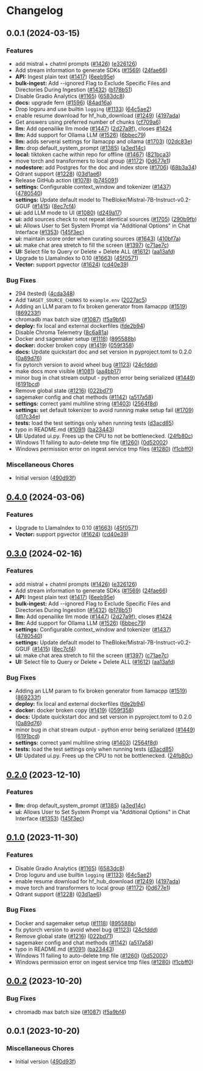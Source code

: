 # Changelog

## 0.0.1 (2024-03-15)


### Features

* add mistral + chatml prompts ([#1426](https://github.com/iammohit1311/HK-AI/issues/1426)) ([e326126](https://github.com/iammohit1311/HK-AI/commit/e326126d0d4cd7e46a79f080c442c86f6dd4d24b))
* Add stream information to generate SDKs ([#1569](https://github.com/iammohit1311/HK-AI/issues/1569)) ([24fae66](https://github.com/iammohit1311/HK-AI/commit/24fae660e6913aac6b52745fb2c2fe128ba2eb79))
* **API:** Ingest plain text ([#1417](https://github.com/iammohit1311/HK-AI/issues/1417)) ([6eeb95e](https://github.com/iammohit1311/HK-AI/commit/6eeb95ec7f17a618aaa47f5034ee5bccae02b667))
* **bulk-ingest:** Add --ignored Flag to Exclude Specific Files and Directories During Ingestion ([#1432](https://github.com/iammohit1311/HK-AI/issues/1432)) ([b178b51](https://github.com/iammohit1311/HK-AI/commit/b178b514519550e355baf0f4f3f6beb73dca7df2))
* Disable Gradio Analytics ([#1165](https://github.com/iammohit1311/HK-AI/issues/1165)) ([6583dc8](https://github.com/iammohit1311/HK-AI/commit/6583dc84c082773443fc3973b1cdf8095fa3fec3))
* **docs:** upgrade fern ([#1596](https://github.com/iammohit1311/HK-AI/issues/1596)) ([84ad16a](https://github.com/iammohit1311/HK-AI/commit/84ad16af80191597a953248ce66e963180e8ddec))
* Drop loguru and use builtin `logging` ([#1133](https://github.com/iammohit1311/HK-AI/issues/1133)) ([64c5ae2](https://github.com/iammohit1311/HK-AI/commit/64c5ae214a9520151c9c2d52ece535867d799367))
* enable resume download for hf_hub_download ([#1249](https://github.com/iammohit1311/HK-AI/issues/1249)) ([4197ada](https://github.com/iammohit1311/HK-AI/commit/4197ada6267c822f32c1d7ba2be6e7ce145a3404))
* Get answers using preferred number of chunks ([cf709a6](https://github.com/iammohit1311/HK-AI/commit/cf709a6b7a951fc333ef5a089b24179ca660469b))
* **llm:** Add openailike llm mode ([#1447](https://github.com/iammohit1311/HK-AI/issues/1447)) ([2d27a9f](https://github.com/iammohit1311/HK-AI/commit/2d27a9f956d672cb1fe715cf0acdd35c37f378a5)), closes [#1424](https://github.com/iammohit1311/HK-AI/issues/1424)
* **llm:** Add support for Ollama LLM ([#1526](https://github.com/iammohit1311/HK-AI/issues/1526)) ([6bbec79](https://github.com/iammohit1311/HK-AI/commit/6bbec79583b7f28d9bea4b39c099ebef149db843))
* **llm:** adds serveral settings for llamacpp and ollama ([#1703](https://github.com/iammohit1311/HK-AI/issues/1703)) ([02dc83e](https://github.com/iammohit1311/HK-AI/commit/02dc83e8e9f7ada181ff813f25051bbdff7b7c6b))
* **llm:** drop default_system_prompt ([#1385](https://github.com/iammohit1311/HK-AI/issues/1385)) ([a3ed14c](https://github.com/iammohit1311/HK-AI/commit/a3ed14c58f77351dbd5f8f2d7868d1642a44f017))
* **local:** tiktoken cache within repo for offline ([#1467](https://github.com/iammohit1311/HK-AI/issues/1467)) ([821bca3](https://github.com/iammohit1311/HK-AI/commit/821bca32e9ee7c909fd6488445ff6a04463bf91b))
* move torch and transformers to local group ([#1172](https://github.com/iammohit1311/HK-AI/issues/1172)) ([0d677e1](https://github.com/iammohit1311/HK-AI/commit/0d677e10b970aec222ec04837d0f08f1631b6d4a))
* **nodestore:** add Postgres for the doc and index store ([#1706](https://github.com/iammohit1311/HK-AI/issues/1706)) ([68b3a34](https://github.com/iammohit1311/HK-AI/commit/68b3a34b032a08ca073a687d2058f926032495b3))
* Qdrant support ([#1228](https://github.com/iammohit1311/HK-AI/issues/1228)) ([03d1ae6](https://github.com/iammohit1311/HK-AI/commit/03d1ae6d70dffdd2411f0d4e92f65080fff5a6e2))
* Release GitHub action ([#1078](https://github.com/iammohit1311/HK-AI/issues/1078)) ([b745091](https://github.com/iammohit1311/HK-AI/commit/b7450911b25b0b70528fd4b620cffb90766e3448))
* **settings:** Configurable context_window and tokenizer ([#1437](https://github.com/iammohit1311/HK-AI/issues/1437)) ([4780540](https://github.com/iammohit1311/HK-AI/commit/47805408703c23f0fd5cab52338142c1886b450b))
* **settings:** Update default model to TheBloke/Mistral-7B-Instruct-v0.2-GGUF ([#1415](https://github.com/iammohit1311/HK-AI/issues/1415)) ([8ec7cf4](https://github.com/iammohit1311/HK-AI/commit/8ec7cf49f40701a4f2156c48eb2fad9fe6220629))
* **ui:** add LLM mode to UI ([#1080](https://github.com/iammohit1311/HK-AI/issues/1080)) ([d249a17](https://github.com/iammohit1311/HK-AI/commit/d249a17c330abd122e4988d35d94bcc2df980700))
* **ui:** add sources check to not repeat identical sources ([#1705](https://github.com/iammohit1311/HK-AI/issues/1705)) ([290b9fb](https://github.com/iammohit1311/HK-AI/commit/290b9fb084632216300e89bdadbfeb0380724b12))
* **ui:** Allows User to Set System Prompt via "Additional Options" in Chat Interface ([#1353](https://github.com/iammohit1311/HK-AI/issues/1353)) ([145f3ec](https://github.com/iammohit1311/HK-AI/commit/145f3ec9f41c4def5abf4065a06fb0786e2d992a))
* **ui:** maintain score order when curating sources ([#1643](https://github.com/iammohit1311/HK-AI/issues/1643)) ([410bf7a](https://github.com/iammohit1311/HK-AI/commit/410bf7a71f17e77c4aec723ab80c233b53765964))
* **ui:** make chat area stretch to fill the screen ([#1397](https://github.com/iammohit1311/HK-AI/issues/1397)) ([c71ae7c](https://github.com/iammohit1311/HK-AI/commit/c71ae7cee92463bbc5ea9c434eab9f99166e1363))
* **UI:** Select file to Query or Delete + Delete ALL ([#1612](https://github.com/iammohit1311/HK-AI/issues/1612)) ([aa13afd](https://github.com/iammohit1311/HK-AI/commit/aa13afde07122f2ddda3942f630e5cadc7e4e1ee))
* Upgrade to LlamaIndex to 0.10 ([#1663](https://github.com/iammohit1311/HK-AI/issues/1663)) ([45f0571](https://github.com/iammohit1311/HK-AI/commit/45f05711eb71ffccdedb26f37e680ced55795d44))
* **Vector:** support pgvector ([#1624](https://github.com/iammohit1311/HK-AI/issues/1624)) ([cd40e39](https://github.com/iammohit1311/HK-AI/commit/cd40e3982b780b548b9eea6438c759f1c22743a8))


### Bug Fixes

* 294 (tested) ([4cda348](https://github.com/iammohit1311/HK-AI/commit/4cda348cf87f56ff237e376b03732b1b47a99215))
* Add `TARGET_SOURCE_CHUNKS` to `example.env` ([2027ac5](https://github.com/iammohit1311/HK-AI/commit/2027ac563b6606199563632191b65f5105af8ebe))
* Adding an LLM param to fix broken generator from llamacpp ([#1519](https://github.com/iammohit1311/HK-AI/issues/1519)) ([869233f](https://github.com/iammohit1311/HK-AI/commit/869233f0e4f03dc23e5fae43cf7cb55350afdee9))
* chromadb max batch size ([#1087](https://github.com/iammohit1311/HK-AI/issues/1087)) ([f5a9bf4](https://github.com/iammohit1311/HK-AI/commit/f5a9bf4e374b2d4c76438cf8a97cccf222ec8e6f))
* **deploy:** fix local and external dockerfiles ([fde2b94](https://github.com/iammohit1311/HK-AI/commit/fde2b942bc03688701ed563be6d7d597c75e4e4e))
* Disable Chroma Telemetry ([8c6a81a](https://github.com/iammohit1311/HK-AI/commit/8c6a81a07fc9c800d53f62a33f5ae3b5247a22a6))
* Docker and sagemaker setup ([#1118](https://github.com/iammohit1311/HK-AI/issues/1118)) ([895588b](https://github.com/iammohit1311/HK-AI/commit/895588b82a06c2bc71a9e22fb840c7f6442a3b5b))
* **docker:** docker broken copy ([#1419](https://github.com/iammohit1311/HK-AI/issues/1419)) ([059f358](https://github.com/iammohit1311/HK-AI/commit/059f35840adbc3fb93d847d6decf6da32d08670c))
* **docs:** Update quickstart doc and set version in pyproject.toml to 0.2.0 ([0a89d76](https://github.com/iammohit1311/HK-AI/commit/0a89d76cc5ed4371ffe8068858f23dfbb5e8cc37))
* fix pytorch version to avoid wheel bug ([#1123](https://github.com/iammohit1311/HK-AI/issues/1123)) ([24cfddd](https://github.com/iammohit1311/HK-AI/commit/24cfddd60f74aadd2dade4c63f6012a2489938a1))
* make docs more visible ([#1081](https://github.com/iammohit1311/HK-AI/issues/1081)) ([aa4bb17](https://github.com/iammohit1311/HK-AI/commit/aa4bb17a2e6a797b450fa11a45e0b0528b8efecf))
* minor bug in chat stream output - python error being serialized ([#1449](https://github.com/iammohit1311/HK-AI/issues/1449)) ([6191bcd](https://github.com/iammohit1311/HK-AI/commit/6191bcdbd6e92b6f4d5995967dc196c9348c5954))
* Remove global state ([#1216](https://github.com/iammohit1311/HK-AI/issues/1216)) ([022bd71](https://github.com/iammohit1311/HK-AI/commit/022bd718e3dfc197027b1e24fb97e5525b186db4))
* sagemaker config and chat methods ([#1142](https://github.com/iammohit1311/HK-AI/issues/1142)) ([a517a58](https://github.com/iammohit1311/HK-AI/commit/a517a588c4927aa5c5c2a93e4f82a58f0599d251))
* **settings:** correct yaml multiline string ([#1403](https://github.com/iammohit1311/HK-AI/issues/1403)) ([2564f8d](https://github.com/iammohit1311/HK-AI/commit/2564f8d2bb8c4332a6a0ab6d722a2ac15006b85f))
* **settings:** set default tokenizer to avoid running make setup fail ([#1709](https://github.com/iammohit1311/HK-AI/issues/1709)) ([d17c34e](https://github.com/iammohit1311/HK-AI/commit/d17c34e81a84518086b93605b15032e2482377f7))
* **tests:** load the test settings only when running tests ([d3acd85](https://github.com/iammohit1311/HK-AI/commit/d3acd85fe34030f8cfd7daf50b30c534087bdf2b))
* typo in README.md ([#1091](https://github.com/iammohit1311/HK-AI/issues/1091)) ([ba23443](https://github.com/iammohit1311/HK-AI/commit/ba23443a70d323cd4f9a242b33fd9dce1bacd2db))
* **UI:** Updated ui.py. Frees up the CPU to not be bottlenecked. ([24fb80c](https://github.com/iammohit1311/HK-AI/commit/24fb80ca38f21910fe4fd81505d14960e9ed4faa))
* Windows 11 failing to auto-delete tmp file ([#1260](https://github.com/iammohit1311/HK-AI/issues/1260)) ([0d52002](https://github.com/iammohit1311/HK-AI/commit/0d520026a3d5b08a9b8487be992d3095b21e710c))
* Windows permission error on ingest service tmp files ([#1280](https://github.com/iammohit1311/HK-AI/issues/1280)) ([f1cbff0](https://github.com/iammohit1311/HK-AI/commit/f1cbff0fb7059432d9e71473cbdd039032dab60d))


### Miscellaneous Chores

* Initial version ([490d93f](https://github.com/iammohit1311/HK-AI/commit/490d93fdc1977443c92f6c42e57a1c585aa59430))

## [0.4.0](https://github.com/imartinez/privateGPT/compare/v0.3.0...v0.4.0) (2024-03-06)


### Features

* Upgrade to LlamaIndex to 0.10 ([#1663](https://github.com/imartinez/privateGPT/issues/1663)) ([45f0571](https://github.com/imartinez/privateGPT/commit/45f05711eb71ffccdedb26f37e680ced55795d44))
* **Vector:** support pgvector ([#1624](https://github.com/imartinez/privateGPT/issues/1624)) ([cd40e39](https://github.com/imartinez/privateGPT/commit/cd40e3982b780b548b9eea6438c759f1c22743a8))

## [0.3.0](https://github.com/imartinez/privateGPT/compare/v0.2.0...v0.3.0) (2024-02-16)


### Features

* add mistral + chatml prompts ([#1426](https://github.com/imartinez/privateGPT/issues/1426)) ([e326126](https://github.com/imartinez/privateGPT/commit/e326126d0d4cd7e46a79f080c442c86f6dd4d24b))
* Add stream information to generate SDKs ([#1569](https://github.com/imartinez/privateGPT/issues/1569)) ([24fae66](https://github.com/imartinez/privateGPT/commit/24fae660e6913aac6b52745fb2c2fe128ba2eb79))
* **API:** Ingest plain text ([#1417](https://github.com/imartinez/privateGPT/issues/1417)) ([6eeb95e](https://github.com/imartinez/privateGPT/commit/6eeb95ec7f17a618aaa47f5034ee5bccae02b667))
* **bulk-ingest:** Add --ignored Flag to Exclude Specific Files and Directories During Ingestion ([#1432](https://github.com/imartinez/privateGPT/issues/1432)) ([b178b51](https://github.com/imartinez/privateGPT/commit/b178b514519550e355baf0f4f3f6beb73dca7df2))
* **llm:** Add openailike llm mode ([#1447](https://github.com/imartinez/privateGPT/issues/1447)) ([2d27a9f](https://github.com/imartinez/privateGPT/commit/2d27a9f956d672cb1fe715cf0acdd35c37f378a5)), closes [#1424](https://github.com/imartinez/privateGPT/issues/1424)
* **llm:** Add support for Ollama LLM ([#1526](https://github.com/imartinez/privateGPT/issues/1526)) ([6bbec79](https://github.com/imartinez/privateGPT/commit/6bbec79583b7f28d9bea4b39c099ebef149db843))
* **settings:** Configurable context_window and tokenizer ([#1437](https://github.com/imartinez/privateGPT/issues/1437)) ([4780540](https://github.com/imartinez/privateGPT/commit/47805408703c23f0fd5cab52338142c1886b450b))
* **settings:** Update default model to TheBloke/Mistral-7B-Instruct-v0.2-GGUF ([#1415](https://github.com/imartinez/privateGPT/issues/1415)) ([8ec7cf4](https://github.com/imartinez/privateGPT/commit/8ec7cf49f40701a4f2156c48eb2fad9fe6220629))
* **ui:** make chat area stretch to fill the screen ([#1397](https://github.com/imartinez/privateGPT/issues/1397)) ([c71ae7c](https://github.com/imartinez/privateGPT/commit/c71ae7cee92463bbc5ea9c434eab9f99166e1363))
* **UI:** Select file to Query or Delete + Delete ALL ([#1612](https://github.com/imartinez/privateGPT/issues/1612)) ([aa13afd](https://github.com/imartinez/privateGPT/commit/aa13afde07122f2ddda3942f630e5cadc7e4e1ee))


### Bug Fixes

* Adding an LLM param to fix broken generator from llamacpp ([#1519](https://github.com/imartinez/privateGPT/issues/1519)) ([869233f](https://github.com/imartinez/privateGPT/commit/869233f0e4f03dc23e5fae43cf7cb55350afdee9))
* **deploy:** fix local and external dockerfiles ([fde2b94](https://github.com/imartinez/privateGPT/commit/fde2b942bc03688701ed563be6d7d597c75e4e4e))
* **docker:** docker broken copy ([#1419](https://github.com/imartinez/privateGPT/issues/1419)) ([059f358](https://github.com/imartinez/privateGPT/commit/059f35840adbc3fb93d847d6decf6da32d08670c))
* **docs:** Update quickstart doc and set version in pyproject.toml to 0.2.0 ([0a89d76](https://github.com/imartinez/privateGPT/commit/0a89d76cc5ed4371ffe8068858f23dfbb5e8cc37))
* minor bug in chat stream output - python error being serialized ([#1449](https://github.com/imartinez/privateGPT/issues/1449)) ([6191bcd](https://github.com/imartinez/privateGPT/commit/6191bcdbd6e92b6f4d5995967dc196c9348c5954))
* **settings:** correct yaml multiline string ([#1403](https://github.com/imartinez/privateGPT/issues/1403)) ([2564f8d](https://github.com/imartinez/privateGPT/commit/2564f8d2bb8c4332a6a0ab6d722a2ac15006b85f))
* **tests:** load the test settings only when running tests ([d3acd85](https://github.com/imartinez/privateGPT/commit/d3acd85fe34030f8cfd7daf50b30c534087bdf2b))
* **UI:** Updated ui.py. Frees up the CPU to not be bottlenecked. ([24fb80c](https://github.com/imartinez/privateGPT/commit/24fb80ca38f21910fe4fd81505d14960e9ed4faa))

## [0.2.0](https://github.com/imartinez/privateGPT/compare/v0.1.0...v0.2.0) (2023-12-10)


### Features

* **llm:** drop default_system_prompt ([#1385](https://github.com/imartinez/privateGPT/issues/1385)) ([a3ed14c](https://github.com/imartinez/privateGPT/commit/a3ed14c58f77351dbd5f8f2d7868d1642a44f017))
* **ui:** Allows User to Set System Prompt via "Additional Options" in Chat Interface ([#1353](https://github.com/imartinez/privateGPT/issues/1353)) ([145f3ec](https://github.com/imartinez/privateGPT/commit/145f3ec9f41c4def5abf4065a06fb0786e2d992a))

## [0.1.0](https://github.com/imartinez/privateGPT/compare/v0.0.2...v0.1.0) (2023-11-30)


### Features

* Disable Gradio Analytics ([#1165](https://github.com/imartinez/privateGPT/issues/1165)) ([6583dc8](https://github.com/imartinez/privateGPT/commit/6583dc84c082773443fc3973b1cdf8095fa3fec3))
* Drop loguru and use builtin `logging` ([#1133](https://github.com/imartinez/privateGPT/issues/1133)) ([64c5ae2](https://github.com/imartinez/privateGPT/commit/64c5ae214a9520151c9c2d52ece535867d799367))
* enable resume download for hf_hub_download ([#1249](https://github.com/imartinez/privateGPT/issues/1249)) ([4197ada](https://github.com/imartinez/privateGPT/commit/4197ada6267c822f32c1d7ba2be6e7ce145a3404))
* move torch and transformers to local group ([#1172](https://github.com/imartinez/privateGPT/issues/1172)) ([0d677e1](https://github.com/imartinez/privateGPT/commit/0d677e10b970aec222ec04837d0f08f1631b6d4a))
* Qdrant support ([#1228](https://github.com/imartinez/privateGPT/issues/1228)) ([03d1ae6](https://github.com/imartinez/privateGPT/commit/03d1ae6d70dffdd2411f0d4e92f65080fff5a6e2))


### Bug Fixes

* Docker and sagemaker setup ([#1118](https://github.com/imartinez/privateGPT/issues/1118)) ([895588b](https://github.com/imartinez/privateGPT/commit/895588b82a06c2bc71a9e22fb840c7f6442a3b5b))
* fix pytorch version to avoid wheel bug ([#1123](https://github.com/imartinez/privateGPT/issues/1123)) ([24cfddd](https://github.com/imartinez/privateGPT/commit/24cfddd60f74aadd2dade4c63f6012a2489938a1))
* Remove global state ([#1216](https://github.com/imartinez/privateGPT/issues/1216)) ([022bd71](https://github.com/imartinez/privateGPT/commit/022bd718e3dfc197027b1e24fb97e5525b186db4))
* sagemaker config and chat methods ([#1142](https://github.com/imartinez/privateGPT/issues/1142)) ([a517a58](https://github.com/imartinez/privateGPT/commit/a517a588c4927aa5c5c2a93e4f82a58f0599d251))
* typo in README.md ([#1091](https://github.com/imartinez/privateGPT/issues/1091)) ([ba23443](https://github.com/imartinez/privateGPT/commit/ba23443a70d323cd4f9a242b33fd9dce1bacd2db))
* Windows 11 failing to auto-delete tmp file ([#1260](https://github.com/imartinez/privateGPT/issues/1260)) ([0d52002](https://github.com/imartinez/privateGPT/commit/0d520026a3d5b08a9b8487be992d3095b21e710c))
* Windows permission error on ingest service tmp files ([#1280](https://github.com/imartinez/privateGPT/issues/1280)) ([f1cbff0](https://github.com/imartinez/privateGPT/commit/f1cbff0fb7059432d9e71473cbdd039032dab60d))

## [0.0.2](https://github.com/imartinez/privateGPT/compare/v0.0.1...v0.0.2) (2023-10-20)


### Bug Fixes

* chromadb max batch size ([#1087](https://github.com/imartinez/privateGPT/issues/1087)) ([f5a9bf4](https://github.com/imartinez/privateGPT/commit/f5a9bf4e374b2d4c76438cf8a97cccf222ec8e6f))

## 0.0.1 (2023-10-20)

### Miscellaneous Chores

* Initial version ([490d93f](https://github.com/imartinez/privateGPT/commit/490d93fdc1977443c92f6c42e57a1c585aa59430))

